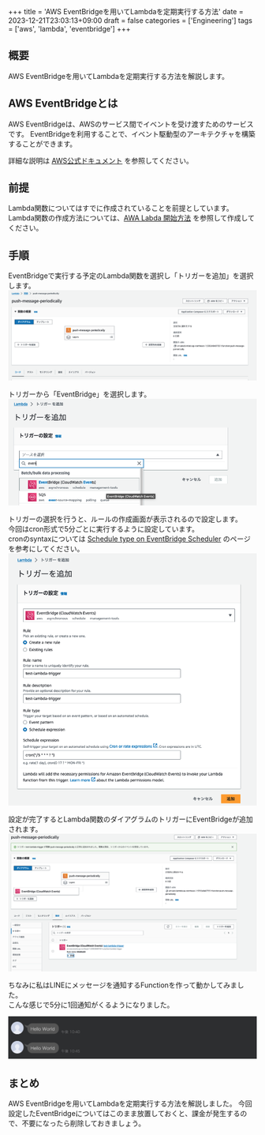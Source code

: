 +++
title = 'AWS EventBridgeを用いてLambdaを定期実行する方法'
date = 2023-12-21T23:03:13+09:00
draft = false
categories = ['Engineering']
tags = ['aws', 'lambda', 'eventbridge']
+++

## 概要
AWS EventBridgeを用いてLambdaを定期実行する方法を解説します。

## AWS EventBridgeとは
AWS EventBridgeは、AWSのサービス間でイベントを受け渡すためのサービスです。
EventBridgeを利用することで、イベント駆動型のアーキテクチャを構築することができます。

詳細な説明は [AWS公式ドキュメント](https://docs.aws.amazon.com/ja_jp/eventbridge/latest/userguide/eb-what-is.html) を参照してください。

## 前提
Lambda関数についてはすでに作成されていることを前提としています。
Lambda関数の作成方法については、[AWA Labda 開始方法](https://aws.amazon.com/jp/lambda/getting-started/) を参照して作成してください。

## 手順
EventBridgeで実行する予定のLambda関数を選択し「トリガーを追加」を選択します。  
![トリガー追加画面](img-008-001.png)

トリガーから「EventBridge」を選択します。  
![EventBridgeの選択画面](img-008-002.png)

トリガーの選択を行うと、ルールの作成画面が表示されるので設定します。  
今回はcron形式で5分ごとに実行するように設定しています。  
cronのsyntaxについては [Schedule type on EventBridge Scheduler](https://docs.aws.amazon.com/scheduler/latest/UserGuide/schedule-types.html#cron-based) のページを参考にしてください。  
![トリガーの追加](img-008-003.png)

設定が完了するとLambda関数のダイアグラムのトリガーにEventBridgeが追加されます。  
![設定完了画面](img-008-004.png)

ちなみに私はLINEにメッセージを通知するFunctionを作って動かしてみました。  
こんな感じで5分に1回通知がくるようになりました。

![EventBrideでLambda関数を動作させた結果](img-008-005.png)

## まとめ
AWS EventBridgeを用いてLambdaを定期実行する方法を解説しました。
今回設定したEventBridgeについてはこのまま放置しておくと、課金が発生するので、不要になったら削除しておきましょう。